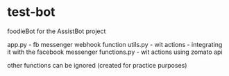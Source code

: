 # test-bot

foodieBot for the AssistBot project

app.py - fb messenger webhook function
utils.py - wit actions - integrating it with the facebook messenger
functions.py - wit actions using zomato api

other functions can be ignored (created for practice purposes)

